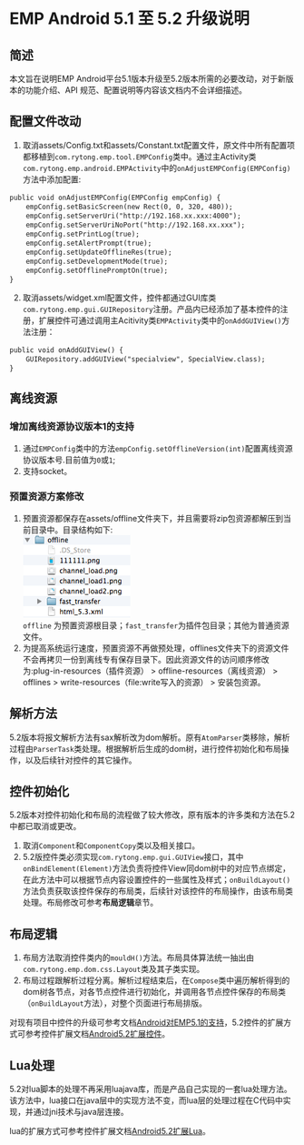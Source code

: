 # EMP Android 5.1 至 5.2 升级说明
<!-- toc -->

## 简述

本文旨在说明EMP Android平台5.1版本升级至5.2版本所需的必要改动，对于新版本的功能介绍、API 规范、配置说明等内容该文档内不会详细描述。

## 配置文件改动

1. 取消assets/Config.txt和assets/Constant.txt配置文件，原文件中所有配置项都移植到`com.rytong.emp.tool.EMPConfig`类中。通过主Activity类`com.rytong.emp.android.EMPActivity`中的`onAdjustEMPConfig(EMPConfig)`方法中添加配置: 
```
public void onAdjustEMPConfig(EMPConfig empConfig) {  
	empConfig.setBasicScreen(new Rect(0, 0, 320, 480));  
	empConfig.setServerUri("http://192.168.xx.xxx:4000");  
	empConfig.setServerUriNoPort("http://192.168.xx.xxx");  
    empConfig.setPrintLog(true);  
	empConfig.setAlertPrompt(true);  
	empConfig.setUpdateOfflineRes(true);  
	empConfig.setDevelopmentMode(true);  
	empConfig.setOfflinePromptOn(true);  
}
```
2. 取消assets/widget.xml配置文件，控件都通过GUI库类`com.rytong.emp.gui.GUIRepository`注册。产品内已经添加了基本控件的注册，扩展控件可通过调用主Acitivity类`EMPActivity`类中的`onAddGUIView()`方法注册：
```
public void onAddGUIView() {  
	GUIRepository.addGUIView("specialview", SpecialView.class);  
}
```

## 离线资源

### 增加离线资源协议版本1的支持

1. 通过`EMPConfig`类中的方法`empConfig.setOfflineVersion(int)`配置离线资源协议版本号.目前值为`0`或`1`;
2. 支持socket。

### 预置资源方案修改

1. 预置资源都保存在assets/offline文件夹下，并且需要将zip包资源都解压到当前目录中。目录结构如下:  
![](./images/EMP_android_5.1to5.2/pre_offline_resource.png)  
`offline` 为预置资源根目录；`fast_transfer`为插件包目录；其他为普通资源文件。
2. 为提高系统运行速度，预置资源不再做预处理，offlines文件夹下的资源文件不会再拷贝一份到离线专有保存目录下。因此资源文件的访问顺序修改为:plug-in-resources（插件资源） > offline-resources（离线资源） > offlines > write-resources（file:write写入的资源） > 安装包资源。

## 解析方法

5.2版本将报文解析方法有sax解析改为dom解析。原有`AtomParser`类移除，解析过程由`ParserTask`类处理。根据解析后生成的dom树，进行控件初始化和布局操作，以及后续针对控件的其它操作。

## 控件初始化

5.2版本对控件初始化和布局的流程做了较大修改，原有版本的许多类和方法在5.2中都已取消或更改。

1. 取消`Component`和`ComponentCopy`类以及相关接口。
3. 5.2版控件类必须实现`com.rytong.emp.gui.GUIView`接口，其中`onBindElement(Element)`方法负责将控件View同dom树中的对应节点绑定，在此方法中可以根据节点内容设置控件的一些属性及样式；`onBuildLayout()`方法负责获取该控件保存的布局类，后续针对该控件的布局操作，由该布局类处理。布局修改可参考**布局逻辑**章节。

## 布局逻辑

1. 布局方法取消控件类内的`mouldH()`方法。布局具体算法统一抽出由`com.rytong.emp.dom.css.Layout`类及其子类实现。
2. 布局过程跟解析过程分离。解析过程结束后，在`Compose`类中遍历解析得到的dom树各节点，对各节点控件进行初始化，并调用各节点控件保存的布局类（`onBuildLayout`方法），对整个页面进行布局排版。

对现有项目中控件的升级可参考文档[Android对EMP5.1的支持](../../ert_develop/deepin_client_dev/android/Android_Forward_Support_Guide.html)，5.2控件的扩展方式可参考控件扩展文档[Android5.2扩展控件](../../ert_develop/deepin_client_dev/android/Android_Control_Extending_Guide.html)。

## Lua处理

5.2对lua脚本的处理不再采用luajava库，而是产品自己实现的一套lua处理方法。该方法中，lua接口在java层中的实现方法不变，而lua层的处理过程在C代码中实现，并通过jni技术与java层连接。

lua的扩展方式可参考控件扩展文档[Android5.2扩展Lua](../../ert_develop/deepin_client_dev/android/Android_Lua_Extending_Guide.html)。  
